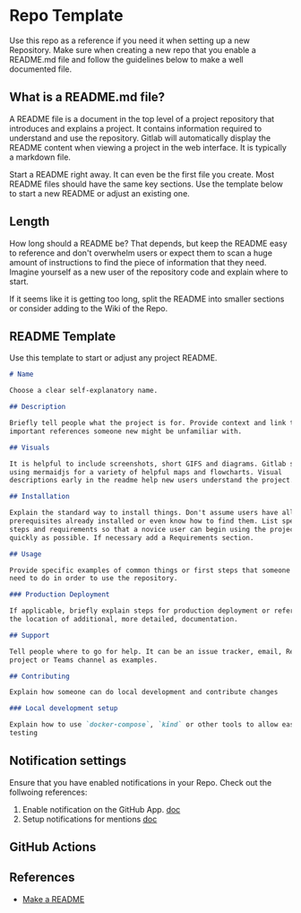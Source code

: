 # Repo Template

Use this repo as a reference if you need it when setting up a new Repository.
Make sure when creating a new repo that you enable a README.md file and follow
the guidelines below to make a well documented file.

## What is a README.md file?

A README file is a document in the top level of a project repository that
introduces and explains a project. It contains information required to
understand and use the repository. Gitlab will automatically display the README
content when viewing a project in the web interface. It is typically a markdown
file.

Start a README right away. It can even be the first file you create.
Most README files should have the same key sections.
Use the template below to start a new README or adjust an existing one.

## Length

How long should a README be? That depends, but keep the README easy to
reference and don't overwhelm users or expect them to scan a huge amount of
instructions to find the piece of information that they need. Imagine
yourself as a new user of the repository code and explain where to start.

If it seems like it is getting too long, split the README into smaller
sections or consider adding to the Wiki of the Repo.

## README Template

Use this template to start or adjust any project README.

```md
# Name

Choose a clear self-explanatory name.

## Description

Briefly tell people what the project is for. Provide context and link to any
important references someone new might be unfamiliar with.

## Visuals

It is helpful to include screenshots, short GIFS and diagrams. Gitlab supports
using mermaidjs for a variety of helpful maps and flowcharts. Visual
descriptions early in the readme help new users understand the project.

## Installation

Explain the standard way to install things. Don't assume users have all
prerequisites already installed or even know how to find them. List specific
steps and requirements so that a novice user can begin using the project as
quickly as possible. If necessary add a Requirements section.

## Usage

Provide specific examples of common things or first steps that someone may
need to do in order to use the repository.

### Production Deployment

If applicable, briefly explain steps for production deployment or reference
the location of additional, more detailed, documentation.

## Support

Tell people where to go for help. It can be an issue tracker, email, Redmine
project or Teams channel as examples.

## Contributing

Explain how someone can do local development and contribute changes

### Local development setup

Explain how to use `docker-compose`, `kind` or other tools to allow easy local
testing

```

## Notification settings

Ensure that you have enabled notifications in your Repo.
Check out the follwoing references:

 1. Enable notification on the GitHub App. [doc](https://github.blog/2021-03-30-new-push-notifications-scheduling-releases-github-mobile/)
 2. Setup notifications for mentions [doc](https://docs.github.com/en/account-and-profile/managing-subscriptions-and-notifications-on-github/setting-up-notifications/configuring-notifications)

## GitHub Actions

## References

* [Make a README](https://www.makeareadme.com/#suggestions-for-a-good-readme)

